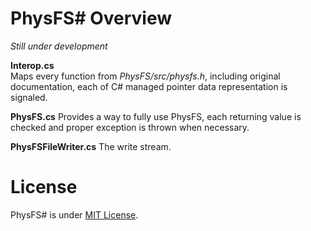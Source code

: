 # PhysFS# Overview

*Still under development*

**Interop.cs**  
Maps every function from *PhysFS/src/physfs.h*, including original documentation, each of C# managed pointer data representation is signaled.

**PhysFS.cs**
Provides a way to fully use PhysFS, each returning value is checked and proper exception is thrown when necessary.

**PhysFSFileWriter.cs**
The write stream.

# License

PhysFS# is under [MIT License](/LICENSE).
